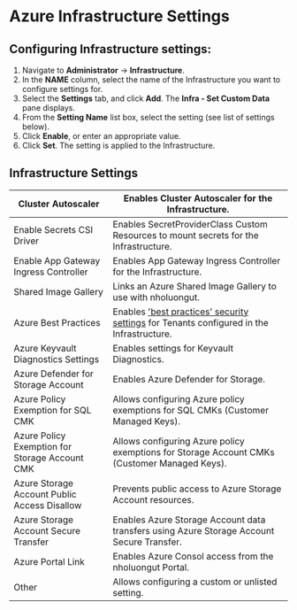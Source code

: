 # Azure Infrastructure Settings

## Configuring Infrastructure settings:&#x20;

1. Navigate to **Administrator** -> **Infrastructure**.
2. In the **NAME** column, select the name of the Infrastructure you want to configure settings for.&#x20;
3. Select the **Settings** tab, and click **Add**. The **Infra - Set Custom Data** pane displays.
4. From the **Setting Name** list box, select the setting (see list of settings below).&#x20;
5. Click **Enable**, or enter an appropriate value.&#x20;
6. Click **Set**. The setting is applied to the Infrastructure.&#x20;

## Infrastructure Settings

| Cluster Autoscaler                             | Enables Cluster Autoscaler for the Infrastructure.                                                                                    |
| ---------------------------------------------- | ------------------------------------------------------------------------------------------------------------------------------------- |
| Enable Secrets CSI Driver                      | Enables SecretProviderClass Custom Resources to mount secrets for the Infrastructure.                                                 |
| Enable App Gateway Ingress Controller          | Enables App Gateway Ingress Controller for the Infrastructure.                                                                        |
| Shared Image Gallery                           | Links an Azure Shared Image Gallery to use with nholuongut.                                                                           |
| Azure Best Practices                           | Enables ['best practices' security settings](security-configuration/tenant-settings.md) for Tenants configured in the Infrastructure. |
| Azure Keyvault Diagnostics Settings            | Enables settings for Keyvault Diagnostics.                                                                                            |
| Azure Defender for Storage Account             | Enables Azure Defender for Storage.                                                                                                   |
| Azure Policy Exemption for SQL CMK             | Allows configuring Azure policy exemptions for SQL CMKs (Customer Managed Keys).                                                      |
| Azure Policy Exemption for Storage Account CMK | Allows configuring Azure policy exemptions for Storage Account CMKs (Customer Managed Keys).                                          |
| Azure Storage Account Public Access Disallow   | Prevents public access to Azure Storage Account resources.                                                                            |
| Azure Storage Account Secure Transfer          | Enables Azure Storage Account data transfers using Azure Storage Account Secure Transfer.                                             |
| Azure Portal Link                              | Enables Azure Consol access from the nholuongut Portal.                                                                               |
| Other                                          | Allows configuring a custom or unlisted setting.                                                                                      |

